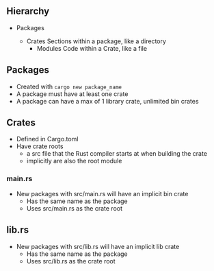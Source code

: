## Hierarchy
- Packages
  
	- Crates
	  Sections within a package, like a directory
		- Modules
		  Code within a Crate, like a file

## Packages
- Created with `cargo new package_name`
- A package must have at least one crate
- A package can have a max of 1 library crate, unlimited bin crates

## Crates
- Defined in Cargo.toml
- Have crate roots
	- a src file that the Rust compiler starts at when building the crate
	- implicitly are also the root module
### main.rs
- New packages with src/main.rs will have an implicit bin crate
	- Has the same name as the package
	- Uses src/main.rs as the crate root

## lib.rs
- New packages with src/lib.rs will have an implicit lib crate
	- Has the same name as the package
	- Uses src/lib.rs as the crate root

